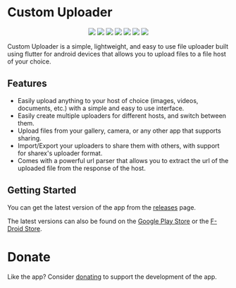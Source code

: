 # Custom Uploader

<p align="center">
    <img src="https://img.shields.io/github/license/SrS2225a/custom_uploader?style=flat-square" />
    <img src="https://img.shields.io/github/v/release/SrS2225a/custom_uploader?display_name=tag&style=flat-square" />
    <img src="https://img.shields.io/github/stars/SrS2225a/custom_uploader?style=flat-square" />
    <img src="https://img.shields.io/github/issues/SrS2225a/custom_uploader?style=flat-square" />
    <img src="https://img.shields.io/liberapay/patrons/Eris.svg?logo=liberapay">
    <img src="https://img.shields.io/snyk/vulnerabilities/github/SrS2225a/custom_uploader?style=flat-square" />
    <img src="https://img.shields.io/github/workflow/status/SrS2225a/custom_uploader/CI?style=flat-square" />
</p>

Custom Uploader is a simple, lightweight, and easy to use file uploader built using flutter for android devices that allows you to upload files to a file host of your choice.

## Features
* Easily upload anything to your host of choice (images, videos, documents, etc.) with a simple and easy to use interface.
* Easily create multiple uploaders for different hosts, and switch between them.
* Upload files from your gallery, camera, or any other app that supports sharing.
* Import/Export your uploaders to share them with others, with support for sharex's uploader format.
* Comes with a powerful url parser that allows you to extract the url of the uploaded file from the response of the host.

## Getting Started

You can get the latest version of the app from the [releases](https://github.com/SrS2225a/custom-uploader/releases) page.

The latest versions can also be found on the [Google Play Store](https://play.google.com/store/apps/details?id=com.nyx.custom_uploader) or the [F-Droid Store](https://f-droid.org/en/packages/com.nyx.custom_uploader/).

# Donate
Like the app? Consider [donating](https://liberapay.com/Eris/donate) to support the development of the app.

